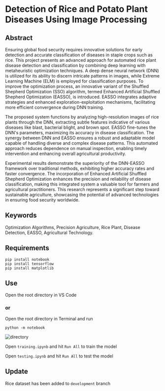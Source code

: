 # Detection of Rice and Potato Plant Diseases Using Image Processing

## Abstract

Ensuring global food security requires innovative solutions for early detection and accurate classification of diseases in staple crops such as rice. This project presents an advanced approach for automated rice plant disease detection and classification by combining deep learning with metaheuristic optimization techniques. A deep dense neural network (DNN) is utilized for its ability to discern intricate patterns in images, while Extreme Learning Machine (ELM) is employed for classification purposes. To improve the optimization process, an innovative variant of the Shuffled Shepherd Optimization (SSO) algorithm, termed Enhanced Artificial Shuffled Shepherd Optimization (EASSO), is introduced. EASSO integrates adaptive strategies and enhanced exploration-exploitation mechanisms, facilitating more efficient convergence during DNN training.

The proposed system functions by analyzing high-resolution images of rice plants through the DNN, extracting subtle features indicative of various diseases like blast, bacterial blight, and brown spot. EASSO fine-tunes the DNN's parameters, maximizing its accuracy in disease classification. The synergy between DNN and EASSO ensures a robust and adaptable model capable of handling diverse and complex disease patterns. This automated approach reduces dependence on manual inspection, enabling timely intervention and enhancing overall agricultural productivity.

Experimental results demonstrate the superiority of the DNN-EASSO framework over traditional methods, exhibiting higher accuracy rates and faster convergence. The incorporation of Enhanced Artificial Shuffled Shepherd Optimization enhances the precision and reliability of disease classification, making this integrated system a valuable tool for farmers and agricultural practitioners. This research represents a significant step toward sustainable agriculture, showcasing the potential of advanced technologies in ensuring food security worldwide.

## Keywords

Optimization Algorithms, Precision Agriculture, Rice Plant, Disease Detection, EASSO, Agricultural Technology.

## Requirements
```
pip install notebook
pip install tensorflow
pip install matplotlib
```

## Use
Open the root directory in VS Code

### or
Open the root directory in Terminal and run
```
python -m notebook
```
![directory](https://user-images.githubusercontent.com/87483526/191987365-8cf52091-474e-499d-857f-31506056570c.png)

Open `training.ipynb` and hit `Run All` to train the model

Open `testing.ipynb` and hit `Run All` to test the model


## Update
Rice dataset has been added to `development` branch

